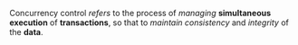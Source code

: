 Concurrency control *refers* to the process of *managing* **simultaneous execution** of **transactions**, so that to *maintain* *consistency* and *integrity* of the **data**.

